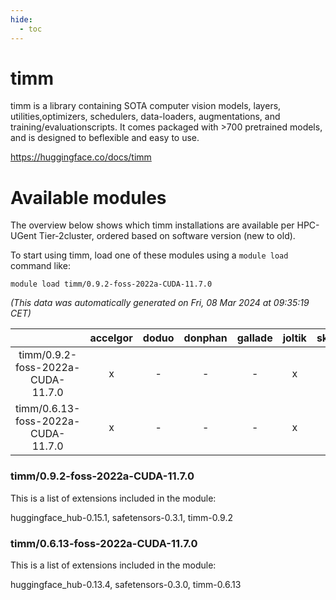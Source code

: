 ```yaml
---
hide:
  - toc
---
```


timm
====


timm is a library containing SOTA computer vision models, layers, utilities,optimizers, schedulers, data-loaders, augmentations, and training/evaluationscripts.  It comes packaged with >700 pretrained models, and is designed to beflexible and easy to use.

https://huggingface.co/docs/timm
# Available modules


The overview below shows which timm installations are available per HPC-UGent Tier-2cluster, ordered based on software version (new to old).

To start using timm, load one of these modules using a `module load` command like:

```shell
module load timm/0.9.2-foss-2022a-CUDA-11.7.0
```

*(This data was automatically generated on Fri, 08 Mar 2024 at 09:35:19 CET)*  

| |accelgor|doduo|donphan|gallade|joltik|skitty|
| :---: | :---: | :---: | :---: | :---: | :---: | :---: |
|timm/0.9.2-foss-2022a-CUDA-11.7.0|x|-|-|-|x|-|
|timm/0.6.13-foss-2022a-CUDA-11.7.0|x|-|-|-|x|-|


### timm/0.9.2-foss-2022a-CUDA-11.7.0

This is a list of extensions included in the module:

huggingface_hub-0.15.1, safetensors-0.3.1, timm-0.9.2

### timm/0.6.13-foss-2022a-CUDA-11.7.0

This is a list of extensions included in the module:

huggingface_hub-0.13.4, safetensors-0.3.0, timm-0.6.13